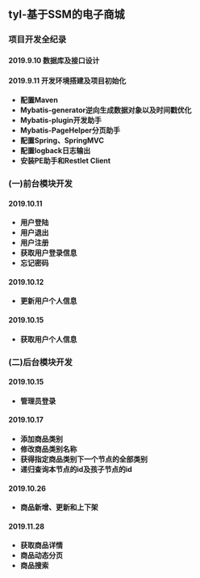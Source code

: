 ## tyl-基于SSM的电子商城
### 项目开发全纪录
#### 2019.9.10 数据库及接口设计
#### 2019.9.11 开发环境搭建及项目初始化
- **配置Maven**
- **Mybatis-generator逆向生成数据对象以及时间戳优化**
- **Mybatis-plugin开发助手**
- **Mybatis-PageHelper分页助手**
- **配置Spring、SpringMVC**
- **配置logback日志输出**
- **安装PE助手和Restlet Client**
###  (一)前台模块开发
#### 2019.10.11
- **用户登陆**
- **用户退出**
- **用户注册**
- **获取用户登录信息**
- **忘记密码**
#### 2019.10.12
- **更新用户个人信息**
#### 2019.10.15
- **获取用户个人信息**
### (二)后台模块开发
#### 2019.10.15
- **管理员登录**
#### 2019.10.17
- **添加商品类别**
- **修改商品类别名称**
- **获得指定商品类别下一个节点的全部类别**
- **递归查询本节点的id及孩子节点的id**
#### 2019.10.26
- **商品新增、更新和上下架**
#### 2019.11.28
- **获取商品详情**
- **商品动态分页**
- **商品搜索**

